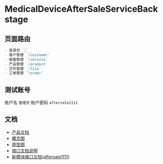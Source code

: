 # MedicalDeviceAfterSaleServiceBackstage

## 页面路由

```markdown
- 登录页 `/`
- 客户管理 `/customer`
- 客服管理 `/service`
- 产品管理 `/product`
- 文件管理 `/file`
- 工单管理 `/order`
```

## 测试账号

账户名 `管理员`
账户密码 `aftersale1111`

## 文档

- [产品文档](https://wizzstudio.feishu.cn/docx/doxcn3OPMHR2E2UbeU8PWE0EjFh)
- [概念图](https://modao.cc/app/uojxAUBurl46enoCEJNZy)
- [原型图](https://www.figma.com/file/AexzIo733ORZWnnNYJNRVo/%E5%AE%A2%E6%9C%8D%E5%B7%A5%E5%8D%95%E7%B3%BB%E7%BB%9F)
- [接口文档说明](https://wizzstudio.feishu.cn/docx/QYondktQKoDH2vx6n0BcEedCnVh)
- [新模块接口文档(aftersale1111)](https://www.apifox.cn/apidoc/shared-ca03532d-633b-4644-9756-b151620e0e20)
